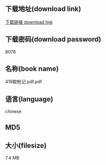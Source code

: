 ## 下载地址(download link)
[下载链接 download link](https://tutu365.netlify.app/?s=419%E5%8F%96%E6%9E%AA%E8%AE%B0.pdf)

## 下载密码(download password)
8078

## 名称(book name)
419取枪记.pdf.pdf

## 语言(language)
chinese

## MD5


## 大小(filesize)
7.4 MB
